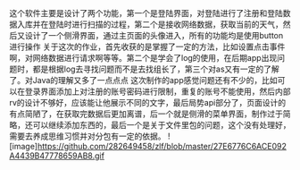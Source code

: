 这个软件主要是设计了两个功能，第一个是登陆界面，对登陆进行了注册和登陆数据入库并在登陆时进行扫描的过程，第二个是接收网络数据，获取当前的天气，然后又设计了一个侧滑界面，通过主页面的头像进入，所有的功能均是使用button进行操作
关于这次的作业，首先收获的是掌握了一定的方法，比如设置点击事件啊，对网络数据进行请求啊等等。第二个是学会了log的使用，在后期app出现问题时，都是根据log去寻找问题而不是去找组长了，第三个对as又有一定的了解了。对Java的理解又多了一点点点
这次制作的app感觉问题还有不少的，比如可以在登录界面添加上对注册的账号密码进行限制，重复的账号不能使用，然后内部rv的设计不够好，应该能让他展示不同的文字，最后局势api部分了，页面设计的有点简陋了，在获取完数据后更加离谱，后一个就是侧滑的菜单界面，制作过于简略，还可以继续添加东西的，最后一个是关于文件里包的问题，这个没有处理好，需要去养成思维习惯并对分包有一定的依据。
![image]https://github.com/282649458/zlf/blob/master/27E6776C6ACE092A4439B47778659AB8.gif
